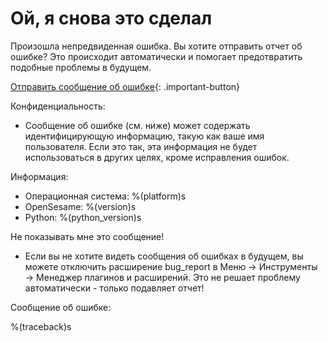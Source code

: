 # Ой, я снова это сделал

Произошла непредвиденная ошибка. Вы хотите отправить отчет об ошибке? Это происходит автоматически и помогает предотвратить подобные проблемы в будущем.

[Отправить сообщение об ошибке](opensesame://event.bug_report_send){: .important-button}

Конфиденциальность:

- Сообщение об ошибке (см. ниже) может содержать идентифицирующую информацию, такую как ваше имя пользователя. Если это так, эта информация не будет использоваться в других целях, кроме исправления ошибок.

Информация:

- Операционная система: %(platform)s
- OpenSesame: %(version)s
- Python: %(python_version)s

Не показывать мне это сообщение!

- Если вы не хотите видеть сообщения об ошибках в будущем, вы можете отключить расширение bug_report в Меню → Инструменты → Менеджер плагинов и расширений. Это не решает проблему автоматически - только подавляет отчет!

Сообщение об ошибке:

%(traceback)s